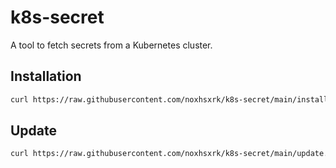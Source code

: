 # k8s-secret

A tool to fetch secrets from a Kubernetes cluster.

## Installation

```bash
curl https://raw.githubusercontent.com/noxhsxrk/k8s-secret/main/install.sh | bash && rm -f install.sh
```

## Update

```bash
curl https://raw.githubusercontent.com/noxhsxrk/k8s-secret/main/update.sh | bash && rm -f update.sh
```

